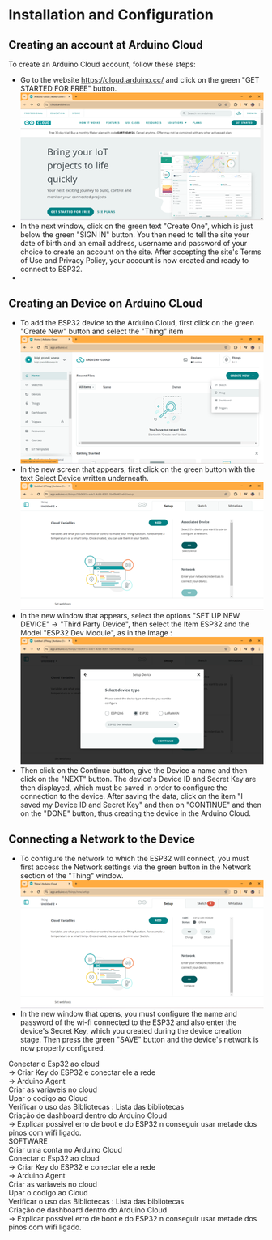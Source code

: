# Installation and Configuration

## Creating an account at Arduino Cloud
To create an Arduino Cloud account, follow these steps:
* Go to the website https://cloud.arduino.cc/ and click on the green "GET STARTED FOR FREE" button.
![alt text](https://github.com/nrazp/greenhouse-iot-system/blob/main/Images/Arduino_Cloud_Account.png)
* In the next window, click on the green text "Create One", which is just below the green "SIGN IN" button. You then need to tell the site your date of birth and an email address, username and password of your choice to create an account on the site. After accepting the site's Terms of Use and Privacy Policy, your account is now created and ready to connect to ESP32.
* 
## Creating an Device on Arduino CLoud
* To add the ESP32 device to the Arduino Cloud, first click on the green "Create New" button and select the "Thing" item
![alt text](https://github.com/nrazp/greenhouse-iot-system/blob/main/Images/Arduino_Cloud_New_Thing.png) 
* In the new screen that appears, first click on the green button with the text Select Device written underneath.
![alt text](https://github.com/nrazp/greenhouse-iot-system/blob/main/Images/Arduino_Cloud_New_Device.png) 
* In the new window that appears, select the options "SET UP NEW DEVICE" -> "Third Party Device", then select the Item ESP32 and the Model "ESP32 Dev Module", as in the Image : <br>
![alt text](https://github.com/nrazp/greenhouse-iot-system/blob/main/Images/Arduino_Cloud_Model_Selection.png)
* Then click on the Continue button, give the Device a name and then click on the "NEXT" button. The device's Device ID and Secret Key are then displayed, which must be saved in order to configure the connection to the device. After saving the data, click on the item "I saved my Device ID and Secret Key" and then on "CONTINUE" and then on the "DONE" button, thus creating the device in the Arduino Cloud.

## Connecting a Network to the Device

* To configure the network to which the ESP32 will connect, you must first access the Network settings via the green button in the Network section of the "Thing" window. <br>
![alt text](https://github.com/nrazp/greenhouse-iot-system/blob/main/Images/Arduino_Cloud_Network_Setup.png)
* In the new window that opens, you must configure the name and password of the wi-fi connected to the ESP32 and also enter the device's Secret Key, which you created during the device creation stage. Then press the green "SAVE" button and the device's network is now properly configured.


Conectar o Esp32 ao cloud <br>
-> Criar Key do ESP32 e conectar ele a rede <br>
-> Arduino Agent <br>
Criar as variaveis no cloud <br>
Upar o codigo ao Cloud <br>
Verificar o uso das Bibliotecas : Lista das bibliotecas <br>
Criação de dashboard dentro do Arduino Cloud <br>
-> Explicar possivel erro de boot e do ESP32 n conseguir usar metade dos pinos com wifi ligado. <br>
SOFTWARE <br>
Criar uma conta no Arduino Cloud <br>
Conectar o Esp32 ao cloud <br>
-> Criar Key do ESP32 e conectar ele a rede <br>
-> Arduino Agent <br>
Criar as variaveis no cloud <br>
Upar o codigo ao Cloud <br>
Verificar o uso das Bibliotecas : Lista das bibliotecas <br>
Criação de dashboard dentro do Arduino Cloud <br>
-> Explicar possivel erro de boot e do ESP32 n conseguir usar metade dos pinos com wifi ligado. <br>
